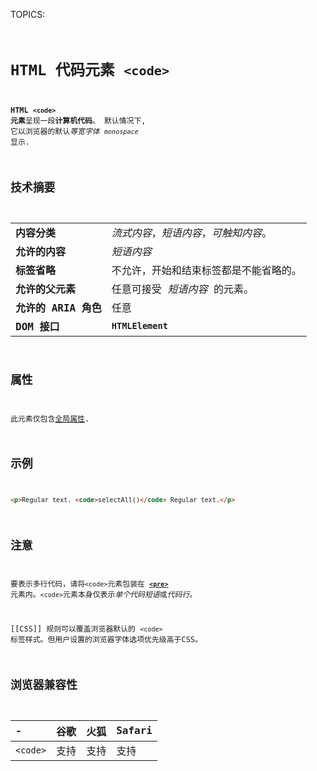 TOPICS: <code>

# HTML 代码元素 `<code>`

**HTML `<code>` 元素**呈现一段**计算机代码**。 默认情况下, 它以浏览器的默认*等宽字体* *`monospace`* 显示.

## 技术摘要

|  |  |
| :-- | :-- |
| **内容分类** | *流式内容*，*短语内容*，*可触知内容*。 |
| **允许的内容** | *短语内容* |
| **标签省略** | 不允许，开始和结束标签都是不能省略的。 |
| **允许的父元素** | 任意可接受 *短语内容* 的元素。 |
| **允许的 ARIA 角色** | 任意 |
| **DOM 接口** | **`HTMLElement`** |

## 属性

此元素仅包含[全局属性](/zh-hans/webfrontend/HTML_Global_Attributes).

## 示例

```html
<p>Regular text. <code>selectAll()</code> Regular text.</p>
```

## 注意

要表示多行代码，请将`<code>`元素包装在 **[`<pre>`](/zh-hans/webfrontend/<pre>)** 元素内。`<code>`元素本身仅表示*单个代码短语*或*代码行*。

[[CSS]] 规则可以覆盖浏览器默认的 `<code>` 标签样式。但用户设置的浏览器字体选项优先级高于CSS。

## 浏览器兼容性

| - | 谷歌 | 火狐 | Safari |
| :--- | :--- | :--- | :--- |
| `<code>` | 支持 | 支持 | 支持 |
